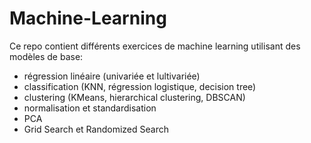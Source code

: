 # Machine-Learning
Ce repo contient différents exercices de machine learning utilisant des modèles de base:
- régression linéaire (univariée et lultivariée)
- classification (KNN, régression logistique, decision tree)
- clustering (KMeans, hierarchical clustering, DBSCAN)
- normalisation et standardisation
- PCA
- Grid Search et Randomized Search
